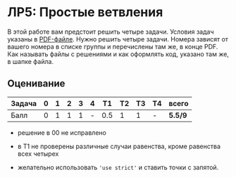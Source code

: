 # ЛР5: Простые ветвления

В этой работе вам предстоит решить четыре задачи. 
Условия задач указаны в [PDF-файле](./js05if.pdf). 
Нужно решить четыре задачи. Номера зависят от 
вашего номера в списке группы и перечислены там же, 
в конце PDF. Как называть файлы с решениями и как 
оформлять код, указано там же, в шапке файла.

## Оценивание
|Задача| 0 | 1 | 2 | 3 | 4 |T1 |T2 |T3 |T4 | всего |
|------|---|---|---|---|---|---|---|---|---|-------|
|Балл  | 0 | 1 | 1 | 1 | - |0.5| 1 | 1 | - |**5.5/9**| 

* решение в 00 не исправлено

* в T1 не проверены различные случаи равенства, кроме равенства всех четырех 

* желательно использовать `'use strict'` и ставить точки с запятой.
